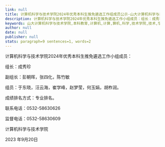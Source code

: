 ```yaml
---
link: null
title: 计算机科学与技术学院2024年优秀本科生推免遴选工作组成员公示-山大计算机科学与技术学院
description: 计算机科学与技术学院2024年优秀本科生推免遴选工作小组成员：组长：成秀珍副组长：彭朝晖，张四化，陈竹敏组员：于东晓，汪云海，崔学峰，赵梦莹，何玉娟，胡柞润。成绩排名方式：专业排名。联系电话：0532-58630626监督电话：0532-58630609计算机科学与技术学院2023年9月20
keywords: 山大计算机科学与技术学院,本科教育,计算机,计算,算机,科学,技术学院,技术,学院,2024,20,24,优秀,本科生,本科,遴选,工作组,工作,组成员,组成,成员,公示
author: null
date: null
publisher: null
stats: paragraph=9 sentences=1, words=2
---
```

计算机科学与技术学院2024年优秀本科生推免遴选工作小组成员：

组长：成秀珍

副组长：彭朝晖，张四化，陈竹敏

组员：于东晓，汪云海，崔学峰，赵梦莹，何玉娟，胡柞润。

成绩排名方式：专业排名。

联系电话：0532-58630626

监督电话：0532-58630609

计算机科学与技术学院

2023 年9月20日
